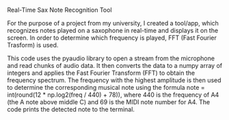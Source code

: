 Real-Time Sax Note Recognition Tool

For the purpose of a project from my university, I created a tool/app, which recognizes notes played on a saxophone in real-time and displays it on the screen. In order to determine which frequency is played, FFT (Fast Fourier Trasform) is used.

This code uses the pyaudio library to open a stream from the microphone and read chunks of audio data.
It then converts the data to a numpy array of integers and applies the Fast Fourier Transform (FFT) to obtain the frequency spectrum.
The frequency with the highest amplitude is then used to determine the corresponding musical note using the formula note = int(round(12 * np.log2(freq / 440) + 78)), where 440 is the frequency of A4 (the A note above middle C) and 69 is the MIDI note number for A4.
The code prints the detected note to the terminal.
